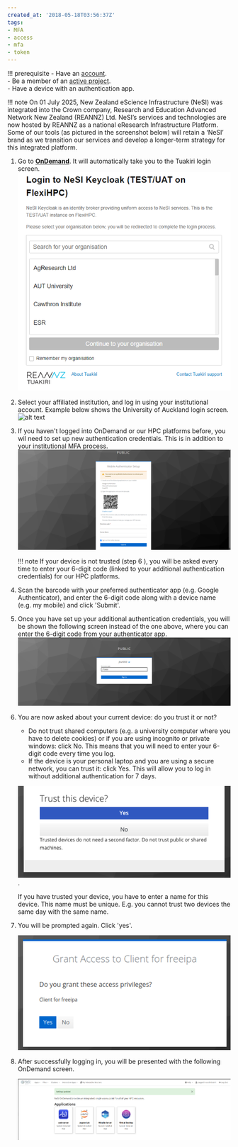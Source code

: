 ```yaml
---
created_at: '2018-05-18T03:56:37Z'
tags:
- MFA
- access
- mfa
- token
---
```


!!! prerequisite
    -  Have an [account](../Accounts-Projects_and_Allocations/Creating_a_NeSI_Account_Profile.md).  
    -  Be a member of an [active project](../Accounts-Projects_and_Allocations/Creating_a_NeSI_Account_Profile.md).  
    -  Have a device with an authentication app.

!!! note
    On 01 July 2025, New Zealand eScience Infrastructure (NeSI) was integrated into the Crown company, Research and Education Advanced Network New Zealand (REANNZ) Ltd. 
    NeSI’s services and technologies are now hosted by REANNZ as a national eResearch Infrastructure Platform. 
    Some of our tools (as pictured in the screenshot below) will retain a ‘NeSI’ brand as we transition our services and develop a longer-term strategy for this integrated platform.

1. Go to [**OnDemand**](https://ondemand.nesi.org.nz/). It will automatically take you to the Tuakiri login screen.
    ![alt text](../../assets/images/ondemand_login_0.png)

2. Select your affiliated institution, and log in using your institutional account. Example below shows the University of Auckland login screen.
    ![alt text](../../assets/images/ondemand_login_1.png)

3. If you haven't logged into OnDemand or our HPC platforms before, you wil need to set up new authentication credentials. This is in addition to your institutional MFA process.
    ![alt text](../../assets/images/ondemand_login_2.png)
  
    !!! note
        If your device is not trusted (step 6 ), you will be asked every time to enter your 6-digit code (linked to your additional authentication credentials) for our HPC platforms.
  
5. Scan the barcode with your preferred authenticator app (e.g. Google Authenticator), and enter the 6-digit code along with a device name (e.g. my mobile) and click 'Submit'.

6. Once you have set up your additional authentication credentials, you will be shown the following screen instead of the one above, where you can enter the 6-digit code from your authenticator app.
    ![alt text](../../assets/images/ondemand_login_3.png)

7. You are now asked about your current device: do you trust it or not?  
    -  Do not trust shared computers (e.g. a university computer where you have to delete cookies) or if you are using incognito or private windows: click No. This means that you will need to enter your 6-digit code every time you log.
    -  If the device is your personal laptop and you are using a secure network, you can trust it: click Yes. This will allow you to log in without additional authentication for 7 days.
    
    ![alt text](../../assets/images/ondemand_login_4.png). 

    If you have trusted your device, you have to enter a name for this device. This name must be unique. E.g. you cannot trust two devices the same day with the same name. 

7. You will be prompted again. Click 'yes'.

    ![alt text](../../assets/images/login_freeipaaccess.png)

9. After successfully logging in, you will be presented with the following OnDemand screen.

    ![image-20240903-112029](../../assets/images/OOD_Desktop_08Jun2025.png)
